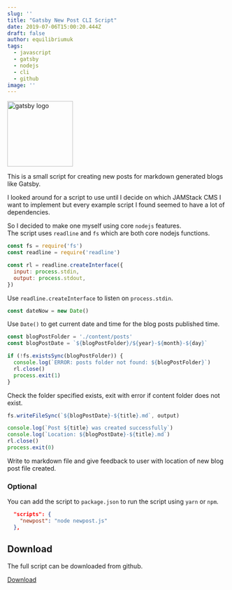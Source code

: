 ```yaml
---
slug: ''
title: "Gatsby New Post CLI Script"
date: 2019-07-06T15:00:20.444Z
draft: false
author: equilibriumuk
tags:
  - javascript
  - gatsby
  - nodejs
  - cli
  - github
image: ''
---
```


<img src="/media/logos/gatsby.svg" alt="gatsby logo" width="150px">

<br />

This is a small script for creating new posts for markdown generated blogs like Gatsby.

I looked around for a script to use until I decide on which JAMStack CMS I want to implement but every example script I found seemed to have a lot of dependencies.

So I decided to make one myself using core `nodejs` features.<br />
The script uses `readline` and `fs` which are both core nodejs functions.

```javascript
const fs = require('fs')
const readline = require('readline')

const rl = readline.createInterface({
  input: process.stdin,
  output: process.stdout,
})
```

Use `readline.createInterface` to listen on `process.stdin`.

```javascript
const dateNow = new Date()
```

Use `Date()` to get current date and time for the blog posts published time.

```javascript
const blogPostFolder = './content/posts'
const blogPostDate = `${blogPostFolder}/${year}-${month}-${day}`

if (!fs.existsSync(blogPostFolder)) {
  console.log(`ERROR: posts folder not found: ${blogPostFolder}`)
  rl.close()
  process.exit(1)
}
```

Check the folder specified exists, exit with error if content folder does not exist.

```javascript
fs.writeFileSync(`${blogPostDate}-${title}.md`, output)

console.log(`Post ${title} was created successfully`)
console.log(`Location: ${blogPostDate}-${title}.md`)
rl.close()
process.exit(0)
```

Write to markdown file and give feedback to user with location of new blog post file created.

### Optional

You can add the script to `package.json` to run the script using `yarn` or `npm`.

```json
  "scripts": {
    "newpost": "node newpost.js"
  },
```

## Download

The full script can be downloaded from github.

<a class="github" href="https://github.com/equk/gatsby-new-post-cli" aria-label="Download on GitHub" target="_blank" rel="noopener noreferrer"><i class="fa-brands fa-github"></i> Download</a>